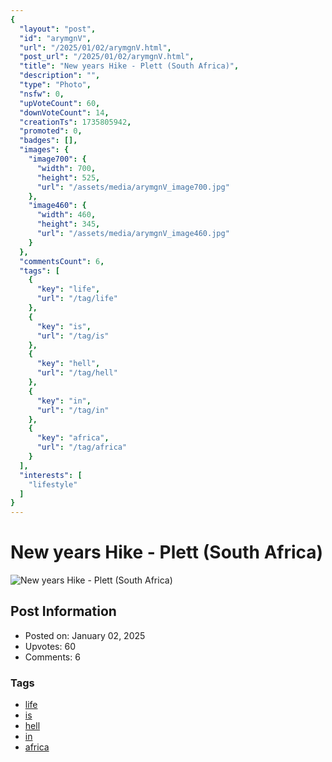 ```yaml
---
{
  "layout": "post",
  "id": "arymgnV",
  "url": "/2025/01/02/arymgnV.html",
  "post_url": "/2025/01/02/arymgnV.html",
  "title": "New years Hike - Plett (South Africa)",
  "description": "",
  "type": "Photo",
  "nsfw": 0,
  "upVoteCount": 60,
  "downVoteCount": 14,
  "creationTs": 1735805942,
  "promoted": 0,
  "badges": [],
  "images": {
    "image700": {
      "width": 700,
      "height": 525,
      "url": "/assets/media/arymgnV_image700.jpg"
    },
    "image460": {
      "width": 460,
      "height": 345,
      "url": "/assets/media/arymgnV_image460.jpg"
    }
  },
  "commentsCount": 6,
  "tags": [
    {
      "key": "life",
      "url": "/tag/life"
    },
    {
      "key": "is",
      "url": "/tag/is"
    },
    {
      "key": "hell",
      "url": "/tag/hell"
    },
    {
      "key": "in",
      "url": "/tag/in"
    },
    {
      "key": "africa",
      "url": "/tag/africa"
    }
  ],
  "interests": [
    "lifestyle"
  ]
}
---
```


# New years Hike - Plett (South Africa)

![New years Hike - Plett (South Africa)](/assets/media/arymgnV_image700.jpg)

## Post Information

- Posted on: January 02, 2025
- Upvotes: 60
- Comments: 6

### Tags

- [life](/tag/life)
- [is](/tag/is)
- [hell](/tag/hell)
- [in](/tag/in)
- [africa](/tag/africa)
